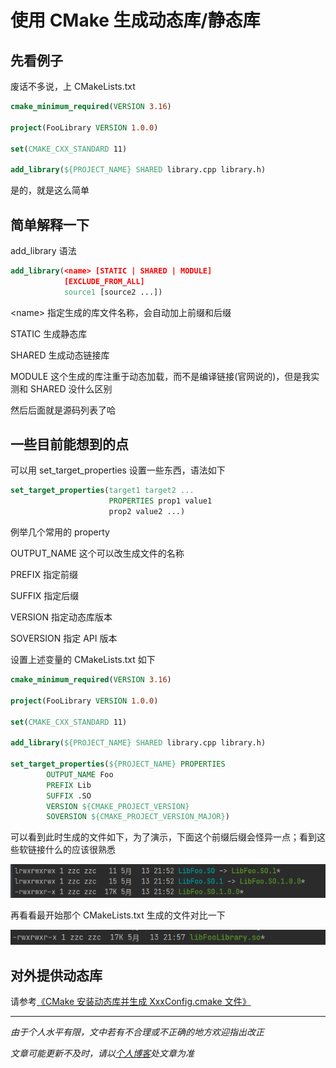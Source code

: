 # 使用 CMake 生成动态库/静态库

## 先看例子

废话不多说，上 CMakeLists.txt

```cmake
cmake_minimum_required(VERSION 3.16)

project(FooLibrary VERSION 1.0.0)

set(CMAKE_CXX_STANDARD 11)

add_library(${PROJECT_NAME} SHARED library.cpp library.h)
```

是的，就是这么简单



## 简单解释一下

add_library 语法

```cmake
add_library(<name> [STATIC | SHARED | MODULE]
            [EXCLUDE_FROM_ALL]
            source1 [source2 ...])
```

\<name\> 指定生成的库文件名称，会自动加上前缀和后缀

STATIC 生成静态库

SHARED 生成动态链接库

MODULE 这个生成的库注重于动态加载，而不是编译链接(官网说的)，但是我实测和 SHARED 没什么区别

然后后面就是源码列表了哈



## 一些目前能想到的点

可以用 set_target_properties 设置一些东西，语法如下

```cmake
set_target_properties(target1 target2 ...
                      PROPERTIES prop1 value1
                      prop2 value2 ...)
```

例举几个常用的 property

OUTPUT_NAME  这个可以改生成文件的名称

PREFIX  指定前缀

SUFFIX  指定后缀

VERSION 指定动态库版本

SOVERSION 指定 API 版本

设置上述变量的 CMakeLists.txt 如下

```cmake
cmake_minimum_required(VERSION 3.16)

project(FooLibrary VERSION 1.0.0)

set(CMAKE_CXX_STANDARD 11)

add_library(${PROJECT_NAME} SHARED library.cpp library.h)

set_target_properties(${PROJECT_NAME} PROPERTIES
        OUTPUT_NAME Foo
        PREFIX Lib
        SUFFIX .SO
        VERSION ${CMAKE_PROJECT_VERSION}
        SOVERSION ${CMAKE_PROJECT_VERSION_MAJOR})
```

可以看到此时生成的文件如下，为了演示，下面这个前缀后缀会怪异一点；看到这些软链接什么的应该很熟悉

![01](img/005/01.png)

再看看最开始那个  CMakeLists.txt 生成的文件对比一下

![image-20210513215736394](img/005/02.png)



## 对外提供动态库

请参考[《CMake 安装动态库并生成 XxxConfig.cmake 文件》](006_CMake安装动态库.md)




***
*由于个人水平有限，文中若有不合理或不正确的地方欢迎指出改正*

*文章可能更新不及时，请以[个人博客](https://zcteo.top/)处文章为准*